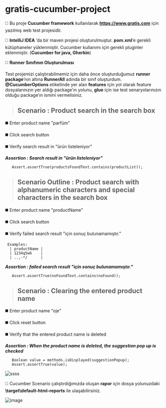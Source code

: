 # gratis-cucumber-project

◻️ Bu proje **Cucumber framework** kullanılarak **https://www.gratis.com** için yazılmış web test projesidir. 

◻️ **IntelliJ IDEA** ’da bir maven projesi oluşturulmuştur. **pom.xml**’e gerekli kütüphaneler yüklenmiştir. Cucumber kullanımı için gerekli pluginler eklenmiştir. (**Cucumber for java, Gherkin**)

◻️ **Runner Sınıfının Oluşturulması**

Test projemizi çalıştırabilmemiz için daha önce oluşturduğumuz **runner package**’nın altına **RunnerAll** adında bir sınıf oluşturdum. **@CucumberOptions** etiketinde yer alan **features** için yol olarak feature dosyalarınızın yer aldığı package’ın yolunu, **glue** için ise test senaryolarınızın olduğu package’ın ismini vermelisiniz.

> ## **Scenario :** Product search in the search box

◼️ Enter product name "parfüm"

◼️ Click search button

◼️ Verify search result in "ürün listeleniyor"

***Assertion : Search result in "ürün listeleniyor"***

```
   Assert.assertTrue(productsFoundText.contains(productList));
```


> ## **Scenario Outline :** Product search with alphanumeric characters and special characters in the search box

◼️ Enter product name "productName"
 
◼️ Click search button
 
◼️ Verify failed search result "için sonuç bulunamamıştır."
 
     Examples:
      | productName |
      | 1234q5w6    |
      | ..,-*/      |
      

***Assertion : failed search result "için sonuç bulunamamıştır."***

```
   Assert.assertTrue(noFoundText.contains(noFound));
```


> ## **Scenario :** Clearing the entered product name

◼️ Enter product name "oje"

◼️ Click reset button

◼️ Verify that the entered product name is deleted


***Assertion : When the product name is deleted, the suggestion pop up is checked***

```
   Boolean value = methods.isDisplayed(suggestionPopup);
   Assert.assertTrue(value);
```

![ssss](https://user-images.githubusercontent.com/55894683/144934347-5ced7f60-6c25-4199-9d59-1bcf6cf08be2.PNG)

◻️ Cucumber Scenario çalıştırdığımızda oluşan **rapor** için dosya yolunuzdaki **\target\default-html-reports** ile ulaşabilirsiniz.

![image](https://user-images.githubusercontent.com/55894683/145225994-e4139bdf-ff1b-4fb6-b516-34a1ed6c2db3.png)






